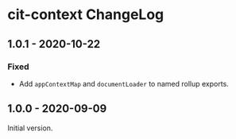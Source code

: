 # cit-context ChangeLog

## 1.0.1 - 2020-10-22

### Fixed
- Add `appContextMap` and `documentLoader` to named rollup exports.

## 1.0.0 - 2020-09-09

Initial version.
